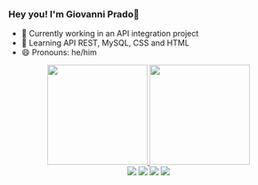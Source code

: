 ### Hey you! I'm Giovanni Prado👋


- 🔭 Currently working in an API integration project
- 🌱 Learning API REST, MySQL, CSS and HTML
- 😄 Pronouns: he/him

<div align="center">
  <a href="https://github.com/GiovanniPrado">
  <img height="180em" src="https://github-readme-stats.vercel.app/api?username=GiovanniPrado&show_icons=true&theme=dracula&include_all_commits=true&count_private=true"/>
  <img height="180em" src="https://github-readme-stats.vercel.app/api/top-langs/?username=GiovanniPrado&layout=compact&langs_count=7&theme=dracula"/>
 </a></div>

  <div align="center"> 
  <a href="https://instagram.com/giopradoo" target="_blank"><img src="https://img.shields.io/badge/-Instagram-%23E4405F?style=for-the-badge&logo=instagram&logoColor=white" target="_blank"></a>
 	<a href="https://www.twitch.tv/gioprado" target="_blank"><img src="https://img.shields.io/badge/Twitch-9146FF?style=for-the-badge&logo=twitch&logoColor=white" target="_blank"></a>
  <a href = "mailto:giovanni.jprado@gmail.com"><img src="https://img.shields.io/badge/-Gmail-%23333?style=for-the-badge&logo=gmail&logoColor=white" target="_blank"></a>
  <a href="https://www.linkedin.com/in/giovanniprado/" target="_blank"><img src="https://img.shields.io/badge/-LinkedIn-%230077B5?style=for-the-badge&logo=linkedin&logoColor=white" target="_blank"></a> 
 
 
</div>
